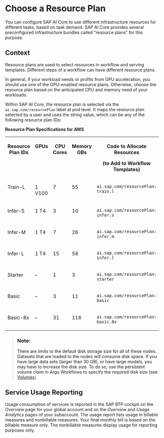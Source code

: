 <!-- copy3a06d84313a5406f813d7cd7a0356d5d -->

# Choose a Resource Plan

You can configure SAP AI Core to use different infrastructure resources for different tasks, based on task demand. SAP AI Core provides several preconfigured infrastructure bundles called “resource plans” for this purpose.



<a name="copy3a06d84313a5406f813d7cd7a0356d5d__context_q1p_fpm_zqb"/>

## Context

Resource plans are used to select resources in workflow and serving templates. Different steps of a workflow can have different resource plans.

In general, if your workload needs or profits from GPU acceleration, you should use one of the GPU-enabled resource plans. Otherwise, choose the resource plan based on the anticipated CPU and memory need of your workloads.

Within SAP AI Core, the resource plan is selected via the `ai.sap.com/resourcePlan` label at pod level. It maps the resource plan selected by a user and uses the string value, which can be any of the following resource plan IDs:

**Resource Plan Specifications for AWS**


<table>
<tr>
<th valign="top">

Resource Plan IDs



</th>
<th valign="top">

GPUs



</th>
<th valign="top">

CPU Cores



</th>
<th valign="top">

Memory GBs



</th>
<th valign="top">

Code to Allocate Resources

\(to Add to Workflow Templates\)



</th>
</tr>
<tr>
<td valign="top">

Train-L



</td>
<td valign="top">

1 V100



</td>
<td valign="top">

7



</td>
<td valign="top">

55



</td>
<td valign="top">

`ai.sap.com/resourcePlan: train.l`



</td>
</tr>
<tr>
<td valign="top">

Infer-S



</td>
<td valign="top">

1 T4



</td>
<td valign="top">

3



</td>
<td valign="top">

10



</td>
<td valign="top">

`ai.sap.com/resourcePlan: infer.s`



</td>
</tr>
<tr>
<td valign="top">

Infer-M



</td>
<td valign="top">

1 T4



</td>
<td valign="top">

7



</td>
<td valign="top">

26



</td>
<td valign="top">

`ai.sap.com/resourcePlan: infer.m`



</td>
</tr>
<tr>
<td valign="top">

Infer-L



</td>
<td valign="top">

1 T4



</td>
<td valign="top">

15



</td>
<td valign="top">

58



</td>
<td valign="top">

`ai.sap.com/resourcePlan: infer.l`



</td>
</tr>
<tr>
<td valign="top">

Starter



</td>
<td valign="top">

–



</td>
<td valign="top">

1



</td>
<td valign="top">

3



</td>
<td valign="top">

`ai.sap.com/resourcePlan: starter`



</td>
</tr>
<tr>
<td valign="top">

Basic



</td>
<td valign="top">

–



</td>
<td valign="top">

3



</td>
<td valign="top">

11



</td>
<td valign="top">

`ai.sap.com/resourcePlan: basic`



</td>
</tr>
<tr>
<td valign="top">

Basic-8x



</td>
<td valign="top">

–



</td>
<td valign="top">

31



</td>
<td valign="top">

116



</td>
<td valign="top">

`ai.sap.com/resourcePlan: basic.8x`



</td>
</tr>
</table>

> ### Note:  
> There are limits to the default disk storage size for all of these nodes. Datasets that are loaded to the nodes will consume disk space. If you have large data sets \(larger than 30 GB\), or have large models, you may have to increase the disk size. To do so, use the persistent volume claim in Argo Workflows to specify the required disk size \(see [Volumes](https://argoproj.github.io/argo-workflows/walk-through/volumes/)\).

 <a name="loiocf3a9a5bb3f1476caf3099281da96a67"/>

<!-- loiocf3a9a5bb3f1476caf3099281da96a67 -->

## Service Usage Reporting

Usage consumption of services is reported in the SAP BTP cockpit on the *Overview* page for your global account and on the *Overview* and *Usage Analytics* pages of your subaccount. The usage report lists usage in billable measures and nonbillable measures. Your final monthly bill is based on the billable measure only. The nonbillable measures display usage for reporting purposes only.

